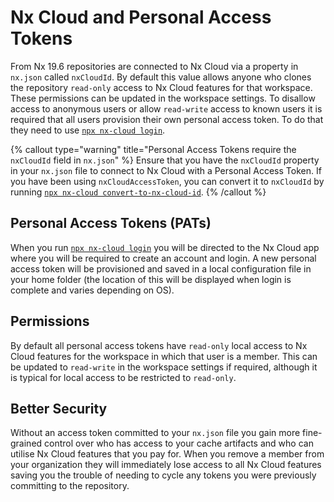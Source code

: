 # Nx Cloud and Personal Access Tokens

From Nx 19.6 repositories are connected to Nx Cloud via a property in `nx.json` called `nxCloudId`. By default this value allows anyone who clones the repository `read-only` access to Nx Cloud features for that workspace. These permissions can be updated in the workspace settings. To disallow access to anonymous users or allow `read-write` access to known users it is required that all users provision their own personal access token. To do that they need to use [`npx nx-cloud login`](/ci/reference/nx-cloud-cli#npx-nxcloud-login).

{% callout type="warning" title="Personal Access Tokens require the `nxCloudId` field in `nx.json`" %}
Ensure that you have the `nxCloudId` property in your `nx.json` file to connect to Nx Cloud with a Personal Access Token. If you have been using `nxCloudAccessToken`, you can convert it to `nxCloudId` by running [`npx nx-cloud convert-to-nx-cloud-id`](/ci/reference/nx-cloud-cli#npx-nxcloud-converttonxcloudid).
{% /callout %}

## Personal Access Tokens (PATs)

When you run [`npx nx-cloud login`](/ci/reference/nx-cloud-cli#npx-nxcloud-login) you will be directed to the Nx Cloud app where you will be required to create an account and login. A new personal access token will be provisioned and saved in a local configuration file in your home folder (the location of this will be displayed when login is complete and varies depending on OS).

## Permissions

By default all personal access tokens have `read-only` local access to Nx Cloud features for the workspace in which that user is a member. This can be updated to `read-write` in the workspace settings if required, although it is typical for local access to be restricted to `read-only`.

## Better Security

Without an access token committed to your `nx.json` file you gain more fine-grained control over who has access to your cache artifacts and who can utilise Nx Cloud features that you pay for. When you remove a member from your organization they will immediately lose access to all Nx Cloud features saving you the trouble of needing to cycle any tokens you were previously committing to the repository.
